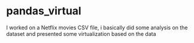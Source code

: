 # pandas_virtual
I worked on a Netflix movies CSV file, i basically did some analysis on the dataset and presented some virtualization based on the data
